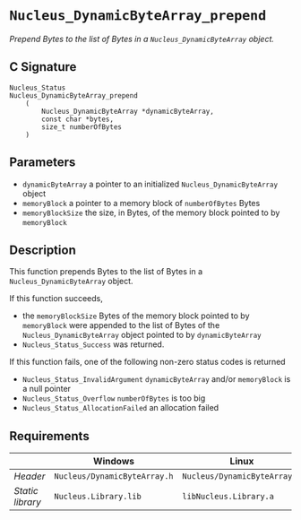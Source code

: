# `Nucleus_DynamicByteArray_prepend`
*Prepend Bytes to the list of Bytes in a `Nucleus_DynamicByteArray` object.*

## C Signature
```
Nucleus_Status
Nucleus_DynamicByteArray_prepend
    (
        Nucleus_DynamicByteArray *dynamicByteArray,
        const char *bytes,
        size_t numberOfBytes
    )
```

## Parameters
- `dynamicByteArray` a pointer to an initialized `Nucleus_DynamicByteArray` object
- `memoryBlock` a pointer to a memory block of `numberOfBytes` Bytes
- `memoryBlockSize` the size, in Bytes, of the memory block pointed to by `memoryBlock`

## Description
This function prepends Bytes to the list of Bytes in a `Nucleus_DynamicByteArray` object.

If this function succeeds,
- the `memoryBlockSize` Bytes of the memory block pointed to by `memoryBlock` were appended to the list of Bytes of the
  `Nucleus_DynamicByteArray` object pointed to by `dynamicByteArray`
- `Nucleus_Status_Success` was returned.

If this function fails, one of the following non-zero status codes is returned
- `Nucleus_Status_InvalidArgument` `dynamicByteArray` and/or `memoryBlock` is a null pointer
- `Nucleus_Status_Overflow` `numberOfBytes` is too big
- `Nucleus_Status_AllocationFailed` an allocation failed

## Requirements

|                      | Windows                      | Linux                        |
|----------------------|------------------------------|------------------------------|
| *Header*             | `Nucleus/DynamicByteArray.h` | `Nucleus/DynamicByteArray.h` |
| *Static library*     | `Nucleus.Library.lib`        | `libNucleus.Library.a`       |
